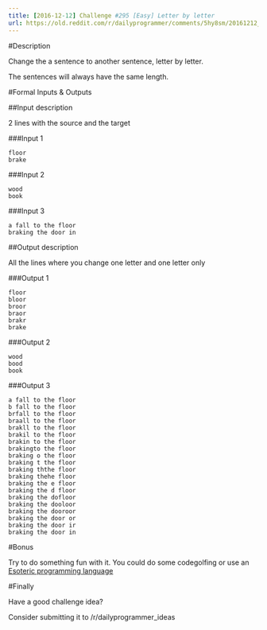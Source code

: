 ```yaml
---
title: [2016-12-12] Challenge #295 [Easy] Letter by letter
url: https://old.reddit.com/r/dailyprogrammer/comments/5hy8sm/20161212_challenge_295_easy_letter_by_letter/
---
```


#Description

Change the a sentence to another sentence, letter by letter.

The sentences will always have the same length.

#Formal Inputs &amp; Outputs

##Input description

2 lines with the source and the target

###Input 1

    floor
    brake

###Input 2

    wood
    book

###Input 3

    a fall to the floor
    braking the door in

##Output description

All the lines where you change one letter and one letter only


###Output 1

    floor
    bloor
    broor
    braor
    brakr
    brake

###Output 2

    wood
    bood
    book

###Output 3

    a fall to the floor
    b fall to the floor
    brfall to the floor
    braall to the floor
    brakll to the floor
    brakil to the floor
    brakin to the floor
    brakingto the floor
    braking o the floor
    braking t the floor
    braking ththe floor
    braking thehe floor
    braking the e floor
    braking the d floor
    braking the dofloor
    braking the dooloor
    braking the dooroor
    braking the door or
    braking the door ir
    braking the door in

#Bonus

Try to do something fun with it. You could do some codegolfing or use an [Esoteric programming language](https://en.wikipedia.org/wiki/Esoteric_programming_language)

#Finally

Have a good challenge idea?

Consider submitting it to /r/dailyprogrammer_ideas